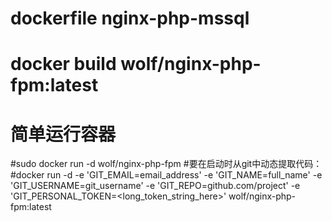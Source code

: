 # dockerfile nginx-php-mssql
# docker build wolf/nginx-php-fpm:latest
# 简单运行容器
#sudo docker run -d wolf/nginx-php-fpm
#要在启动时从git中动态提取代码：
#docker run -d -e 'GIT_EMAIL=email_address' -e 'GIT_NAME=full_name' -e 'GIT_USERNAME=git_username' -e 'GIT_REPO=github.com/project' -e 'GIT_PERSONAL_TOKEN=<long_token_string_here>' wolf/nginx-php-fpm:latest
